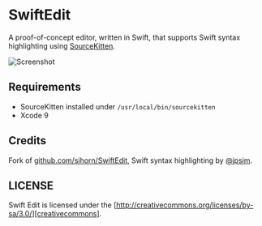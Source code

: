 # SwiftEdit

A proof-of-concept editor, written in Swift, that supports Swift syntax
highlighting using [SourceKitten][sourcekitten].

![Screenshot](screenshot.jpg)

## Requirements

* SourceKitten installed under `/usr/local/bin/sourcekitten`
* Xcode 9

## Credits

Fork of [github.com/sjhorn/SwiftEdit][original], Swift syntax highlighting by
[@jpsim](/jpsim).

## LICENSE

Swift Edit is licensed under the
[http://creativecommons.org/licenses/by-sa/3.0/][creativecommons].

[original]: https://github.com/sjhorn/SwiftEdit
[sourcekitten]: https://github.com/jpsim/SourceKitten
[creativecommons]: http://creativecommons.org/licenses/by-sa/3.0/
